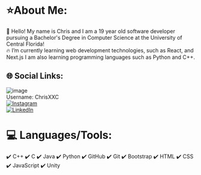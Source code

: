# ⭐About Me: 
📍  Hello! My name is Chris and I am a 19 year old software developer pursuing a Bachelor's Degree in Computer Science at the University of Central Florida!<br>🔥 I’m currently learning web development technologies, such as React, and Next.js I am also learning programming languages such as Python and C++.<br>


## 🌐 Social Links:
![image](https://github.com/user-attachments/assets/798df103-b678-4d71-aae8-0506dfd247e1)<br> Username: ChrisXXC <br>[![Instagram](https://github.com/user-attachments/assets/9627529a-0e6b-403c-84a1-23222f451744)](https://www.instagram.com/chrisseungee/)<br> [![LinkedIn](https://github.com/user-attachments/assets/a4c40a14-4280-413f-9924-0947d9c86231)](https://www.linkedin.com/in/chris-ho-15a039329/)


# 💻 Languages/Tools:
✔️ C++
✔️ C
✔️ Java
✔️ Python
✔️ GitHub
✔️ Git
✔️ Bootstrap
✔️ HTML
✔️ CSS
✔️ JavaScript
✔️ Unity

